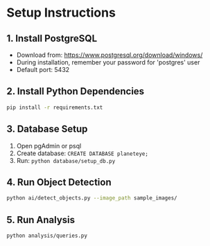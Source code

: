# Setup Instructions

## 1. Install PostgreSQL
- Download from: https://www.postgresql.org/download/windows/
- During installation, remember your password for 'postgres' user
- Default port: 5432

## 2. Install Python Dependencies
```bash
pip install -r requirements.txt
```

## 3. Database Setup
1. Open pgAdmin or psql
2. Create database: `CREATE DATABASE planeteye;`
3. Run: `python database/setup_db.py`

## 4. Run Object Detection
```bash
python ai/detect_objects.py --image_path sample_images/
```

## 5. Run Analysis
```bash
python analysis/queries.py
```